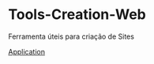 # Tools-Creation-Web


Ferramenta úteis para criação de Sites

[Application](https://leofrsilva.github.io/Tools-Creation-Web/)
